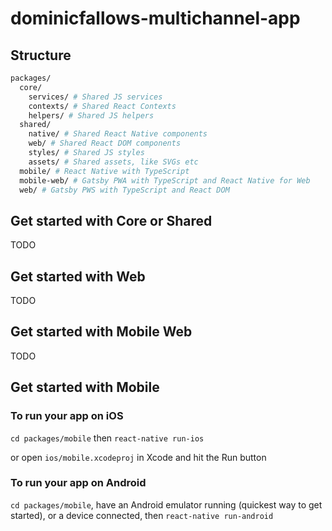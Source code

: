 # dominicfallows-multichannel-app

## Structure

```bash
packages/
  core/
    services/ # Shared JS services
    contexts/ # Shared React Contexts
    helpers/ # Shared JS helpers
  shared/
    native/ # Shared React Native components
    web/ # Shared React DOM components
    styles/ # Shared JS styles
    assets/ # Shared assets, like SVGs etc
  mobile/ # React Native with TypeScript
  mobile-web/ # Gatsby PWA with TypeScript and React Native for Web
  web/ # Gatsby PWS with TypeScript and React DOM
```

## Get started with Core or Shared

TODO

## Get started with Web

TODO

## Get started with Mobile Web

TODO

## Get started with Mobile

### To run your app on iOS

`cd packages/mobile` then `react-native run-ios`

or open `ios/mobile.xcodeproj` in Xcode and hit the Run button

### To run your app on Android

`cd packages/mobile`, have an Android emulator running (quickest way to get started), or a device connected, then `react-native run-android`